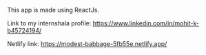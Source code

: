 This app is made using ReactJs.

Link to my internshala profile: https://www.linkedin.com/in/mohit-k-b45724194/

Netlify link: https://modest-babbage-5fb55e.netlify.app/
